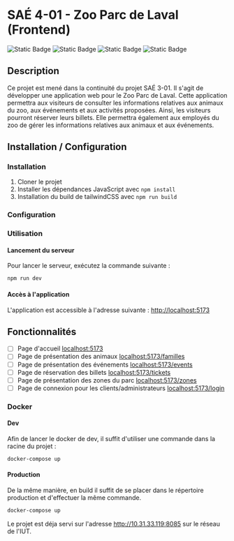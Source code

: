 # SAÉ 4-01 - Zoo Parc de Laval (Frontend)

![Static Badge](https://img.shields.io/badge/BUT-S4-teal)
![Static Badge](https://img.shields.io/badge/SAE-401front-green)
![Static Badge](https://img.shields.io/badge/Symfony-6.3-blue)
![Static Badge](https://img.shields.io/badge/Status-In_progress-gold)
## Description

Ce projet est mené dans la continuité du projet SAÉ 3-01. Il s'agit de développer une application web pour le Zoo Parc de Laval. Cette application permettra aux visiteurs de consulter les informations relatives aux animaux du zoo, aux événements et aux activités proposées. Ainsi, les visiteurs pourront réserver leurs billets.   Elle permettra également aux employés du zoo de gérer les informations relatives aux animaux et aux événements.

## Installation / Configuration

### Installation

1. Cloner le projet
2. Installer les dépendances JavaScript avec `npm install`
3. Installation du build de tailwindCSS avec `npm run build`

### Configuration


### Utilisation

#### Lancement du serveur

Pour lancer le serveur, exécutez la commande suivante :

```bash
npm run dev
```

#### Accès à l'application

L'application est accessible à l'adresse suivante : [http://localhost:5173](http://localhost:5173)

## Fonctionnalités

- [ ] Page d'accueil [localhost:5173](http://localhost:5173)
- [ ] Page de présentation des animaux [localhost:5173/familles](http://localhost:5173/familles)
- [ ] Page de présentation des événements [localhost:5173/events](http://localhost:5173/events)
- [ ] Page de réservation des billets [localhost:5173/tickets](http://localhost:5173/tickets)
- [ ] Page de présentation des zones du parc [localhost:5173/zones](http://localhost:5173/zones)
- [ ] Page de connexion pour les clients/administrateurs [localhost:5173/login](http://localhost:5173/login)

### Docker

#### Dev

Afin de lancer le docker de dev, il suffit d'utiliser une commande dans la racine du projet :

```bash
docker-compose up
```

#### Production

De la même manière, en build il suffit de se placer dans le répertoire production et d'effectuer la même commande.

```bash
docker-compose up
```

Le projet est déja servi sur l'adresse http://10.31.33.119:8085 sur le réseau de l'IUT.
